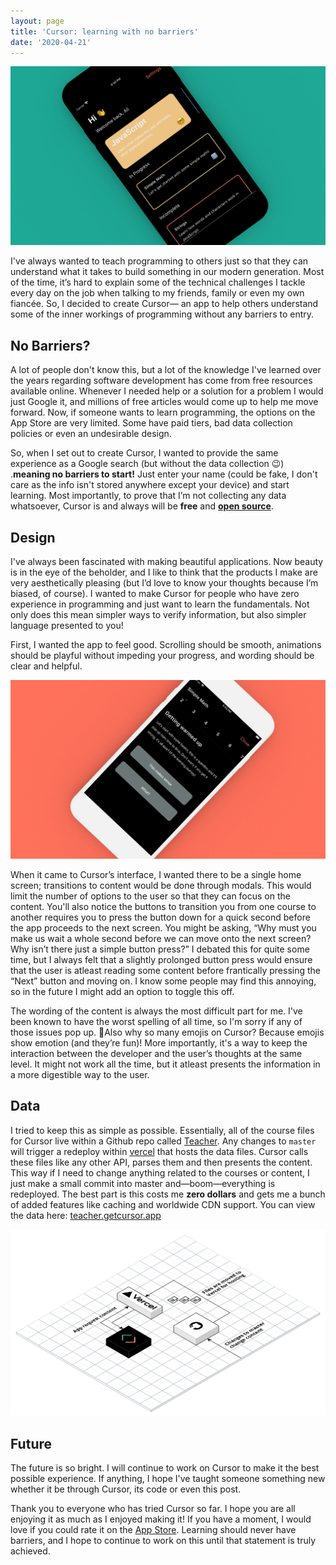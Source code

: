 ```yaml
---
layout: page
title: 'Cursor: learning with no barriers'
date: '2020-04-21'
---
```


![Cursor mockup](./images/cursor-mockup.png)

I've always wanted to teach programming to others just so that they can understand what it takes to build something in our modern generation.
Most of the time, it’s hard to explain some of the technical challenges I tackle every day on the job when talking to my friends, family or even my own fiancée. So, I decided to create Cursor— an app to help others understand some of the inner workings of programming without any barriers to entry.

## No Barriers?

A lot of people don't know this, but a lot of the knowledge I've learned over the years regarding software development has come from free resources available online. Whenever I needed help or a solution for a problem I would just Google it, and millions of free articles would come up to help me move forward. Now, if someone wants to learn programming, the options on the App Store are very limited. Some have paid tiers, bad data collection policies or even an undesirable design.

So, when I set out to create Cursor, I wanted to provide the same experience as a Google search (but without the data collection 😉) .**meaning no barriers to start!** Just enter your name (could be fake, I don't care as the info isn't stored anywhere except your device) and start learning. Most importantly, to prove that I’m not collecting any data whatsoever, Cursor is and always will be **free** and **[open source](https://github.com/awaseem/cursor)**.

## Design

I've always been fascinated with making beautiful applications. Now beauty is in the eye of the beholder, and I like to think that the products I make are very aesthetically pleasing (but I’d love to know your thoughts because I’m biased, of course). I wanted to make Cursor for people who have zero experience in programming and just want to learn the fundamentals. Not only does this mean simpler ways to verify information, but also simpler language presented to you!

First, I wanted the app to feel good. Scrolling should be smooth, animations should be playful without impeding your progress, and wording should be clear and helpful.

![Cursor mockup](./images/cursor-question.png)

When it came to Cursor’s interface, I wanted there to be a single home screen; transitions to content would be done through modals. This would limit the number of options to the user so that they can focus on the content. You'll also notice the buttons to transition you from one course to another requires you to press the button down for a quick second before the app proceeds to the next screen. You might be asking, “Why must you make us wait a whole second before we can move onto the next screen? Why isn’t there just a simple button press?” I debated this for quite some time, but I always felt that a slightly prolonged button press would ensure that the user is atleast reading some content before frantically pressing the “Next” button and moving on. I know some people may find this annoying, so in the future I might add an option to toggle this off.

The wording of the content is always the most difficult part for me. I've been known to have the worst spelling of all time, so I'm sorry if any of those issues pop up. 🙈Also why so many emojis on Cursor? Because emojis show emotion (and they’re fun)! More importantly, it's a way to keep the interaction between the developer and the user’s thoughts at the same level. It might not work all the time, but it atleast presents the information in a more digestible way to the user.

## Data

I tried to keep this as simple as possible. Essentially, all of the course files for Cursor live within a Github repo called [Teacher](https://github.com/awaseem/teacher). Any changes to `master` will trigger a redeploy within [vercel](https://vercel.com/) that hosts the data files. Cursor calls these files like any other API, parses them and then presents the content. This way if I need to change anything related to the courses or content, I just make a small commit into master and—boom—everything is redeployed. The best part is this costs me **zero dollars** and gets me a bunch of added features like caching and worldwide CDN support. You can view the data here: [teacher.getcursor.app](https://teacher.getcursor.app)

![Cursor Design](./images/cursor-architecture.png)

## Future

The future is so bright. I will continue to work on Cursor to make it the best possible experience. If anything, I hope I've taught someone something new whether it be through Cursor, its code or even this post.

Thank you to everyone who has tried Cursor so far. I hope you are all enjoying it as much as I enjoyed making it! If you have a moment, I would love if you could rate it on the [App Store](https://apps.apple.com/ca/app/cursor/id1506865021). Learning should never have barriers, and I hope to continue to work on this until that statement is truly achieved.
